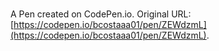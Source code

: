 # 

A Pen created on CodePen.io. Original URL: [https://codepen.io/bcostaaa01/pen/ZEWdzmL](https://codepen.io/bcostaaa01/pen/ZEWdzmL).


